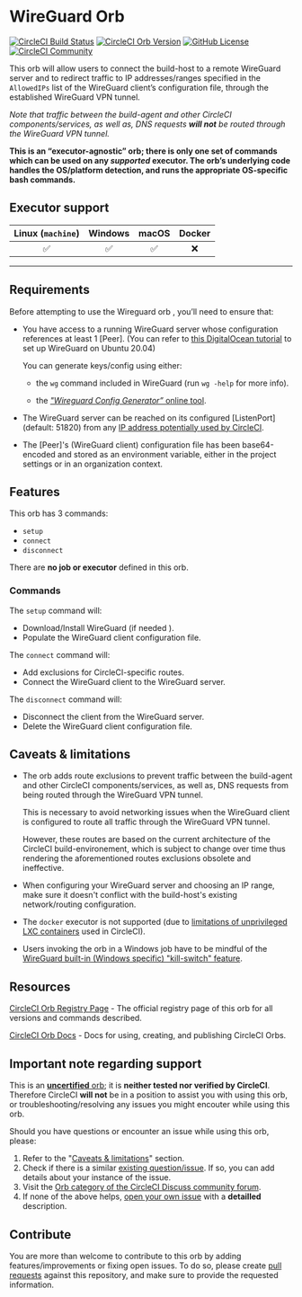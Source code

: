 # WireGuard Orb


[![CircleCI Build Status](https://circleci.com/gh/orbiously/wireguard-orb.svg?style=shield "CircleCI Build Status")](https://circleci.com/gh/orbiously/wireguard-orb) [![CircleCI Orb Version](https://badges.circleci.com/orbs/orbiously/wireguard.svg)](https://circleci.com/orbs/registry/orb/orbiously/wireguard) [![GitHub License](https://img.shields.io/badge/license-MIT-lightgrey.svg)](https://raw.githubusercontent.com/orbiously/wireguard-orb/master/LICENSE) [![CircleCI Community](https://img.shields.io/badge/community-CircleCI%20Discuss-343434.svg)](https://discuss.circleci.com/c/ecosystem/orbs)

This orb will allow users to connect the build-host to a remote WireGuard server and to redirect traffic to IP addresses/ranges specified in the `AllowedIPs` list of the WireGuard client’s configuration file, through the established WireGuard VPN tunnel.

_Note that traffic between the build-agent and other CircleCI components/services, as well as, DNS requests **will not** be routed through the WireGuard VPN tunnel._

**This is an “executor-agnostic” orb; there is only one set of commands which can be used on any _supported_ executor. The orb’s underlying code handles the OS/platform detection, and runs the appropriate OS-specific bash commands.**

## Executor support

| Linux (`machine`)  | Windows | macOS  | Docker |
| :---: | :---: | :---: | :---: |
| :white_check_mark:  | :white_check_mark:  | :white_check_mark:  | :x:  |

---

## Requirements

Before attempting to use the Wireguard orb , you’ll need to ensure that:

- You have access to a running WireGuard server whose configuration references at least 1 [Peer]. (You can refer to [this DigitalOcean tutorial](https://www.digitalocean.com/community/tutorials/how-to-set-up-wireguard-on-ubuntu-20-04) to set up WireGuard on Ubuntu 20.04)
    
  You can generate keys/config using either:

  - the `wg` command included in WireGuard (run `wg -help` for more info).
    
  - the [_"Wireguard Config Generator”_ online tool](https://www.wireguardconfig.com/).

- The WireGuard server can be reached on its configured [ListenPort] (default: 51820) from any [IP address potentially used by CircleCI](https://circleci.com/docs/2.0/ip-ranges/#aws-and-gcp-ip-addresses). 

- The [Peer]'s (WireGuard client) configuration file has been base64-encoded and stored as an environment variable, either in the project settings or in an organization context.


## Features

This orb has 3 commands:
- `setup`
- `connect`
- `disconnect`

There are **no job or executor** defined in this orb.

### Commands

The `setup` command will:
- Download/Install WireGuard (if needed ).
- Populate the WireGuard client configuration file.

The `connect` command will:
- Add exclusions for CircleCI-specific routes.
- Connect the WireGuard client to the WireGuard server.

The `disconnect` command will:
- Disconnect the client from the WireGuard server.
- Delete the WireGuard client configuration file.


## Caveats & limitations

- The orb adds route exclusions to prevent traffic between the build-agent and other CircleCI components/services, as well as, DNS requests from being routed through the WireGuard VPN tunnel.

  This is necessary to avoid networking issues when the WireGuard client is configured to route all traffic through the WireGuard VPN tunnel.
  
  However, these routes are based on the current architecture of the CircleCI build-environement, which is subject to change over time thus rendering the aforementioned routes exclusions obsolete and ineffective.

- When configuring your WireGuard server and choosing an IP range, make sure it doesn't conflict with the build-host's existing network/routing configuration.

- The `docker` executor is not supported (due to [limitations of unprivileged LXC containers](https://circleci.com/blog/vpns-and-why-they-don-t-work/) used in CircleCI).

- Users invoking the orb in a Windows job have to be mindful of the [WireGuard built-in (Windows specific) "kill-switch" feature](https://git.zx2c4.com/wireguard-windows/about/docs/netquirk.md).

## Resources

[CircleCI Orb Registry Page](https://circleci.com/orbs/registry/orb/orbiously/wireguard) - The official registry page of this orb for all versions and commands described.

[CircleCI Orb Docs](https://circleci.com/docs/2.0/orb-intro/#section=configuration) - Docs for using, creating, and publishing CircleCI Orbs.

## Important note regarding support

This is an [**uncertified** orb](https://circleci.com/docs/orbs-faq#using-uncertified-orbs); it is **neither tested nor verified by CircleCI**. Therefore CircleCI **will not** be in a position to assist you with using this orb, or troubleshooting/resolving any issues you might encouter while using this orb.

Should you have questions or encounter an issue while using this orb, please:

1. Refer to the "[Caveats & limitations](https://github.com/orbiously/wireguard-orb/README.md#caveats--limitations)" section.
2. Check if there is a similar [existing question/issue](https://github.com/orbiously/wireguard-orb/issues). If so, you can add details about your instance of the issue.
3. Visit the [Orb category of the CircleCI Discuss community forum](https://discuss.circleci.com/c/orbs). 
4. If none of the above helps, [open your own issue](https://github.com/orbiously/wireguard-orb/issues/new/choose) with a **detailled** description.

## Contribute

You are more than welcome to contribute to this orb by adding features/improvements or fixing open issues. To do so, please create [pull requests](https://github.com/orbiously/wireguard-orb/pulls) against this repository, and make sure to provide the requested information.
